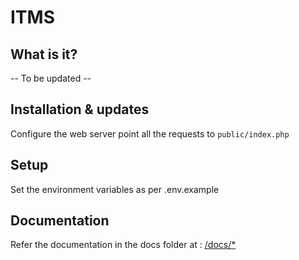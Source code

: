 # ITMS

## What is it?

-- To be updated --

## Installation & updates

Configure the web server point all the requests to `public/index.php`

## Setup

Set the environment variables as per .env.example

## Documentation

Refer the documentation in the docs folder at : [/docs/\*](/itms/docs/)
